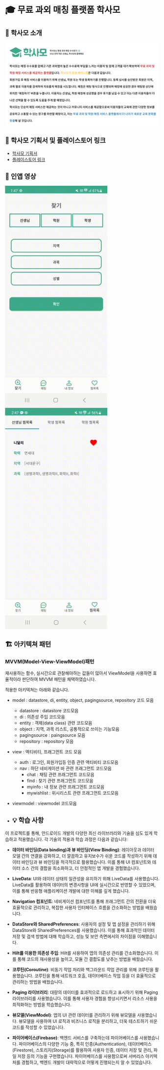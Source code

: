 # 🎓 무료 과외 매칭 플랫폼 학사모  

## 📜 학사모 소개  
![프로젝트 소개 이미지](https://github.com/ajounicemedia/HackSaMo/blob/main/%ED%95%99%EC%82%AC%EB%AA%A8%EC%84%A4%EB%AA%85.PNG)
## 🔄 학사모 기획서 및 플레이스토어 링크
  - [학사모 기획서](https://github.com/ajounicemedia/HackSaMo/blob/main/%ED%95%99%EC%82%AC%EB%AA%A8%20%EA%B8%B0%ED%9A%8D%EC%84%9C.pdf)
  - [플레이스토어 링크]([https://github.com/ajounicemedia/HackSaMo/blob/main/app-debug.zip](https://play.google.com/store/apps/details?id=god.example.god_of_teaching))

## 🎥 인앱 영상
![인앱 영상](https://github.com/ajounicemedia/HackSaMo/blob/main/%EC%9D%B8%EC%95%B1%20%EC%98%81%EC%83%81.gif)
![인앱 영상2](https://github.com/ajounicemedia/HackSaMo/blob/main/%EC%9D%B8%EC%95%B1%20%EC%98%81%EC%83%812.gif)


## 🏗 아키텍쳐 패턴


### MVVM(Model-View-ViewModel)패턴

재사용하는 함수, 실시간으로 관찰해야하는 값들이 많아서 ViewModel을 
사용하면 효율적이라 판단하여 MVVM 패턴을 채택하였습니다. 

적용한 아키텍쳐는 아래와 같습니다.
  
- model : datastore, di, entity, object, pagingsource, repository 코드 모음
  - datastore : datastore 코드모음
  - di : 의존성 주입 코드모음
  - entity : 객체(data class) 관련 코드모음
  - object : 지역, 과목 리스트, 공통적으로 쓰이는 기능모음 
  - pagingsource : paingsource 모음
  - repository : repository 모음
- view : 액티비티, 프래그먼트 코드 모음
  - auth : 로그인, 회원가입등 인증 관련 액티비티 코드모음
  - nav : 하단 네비게이션 바 관련 프래그먼트 코드모음
     - chat : 채팅 관련 프래그먼트 코드모음
     - find : 찾기 관련 프래그먼트 코드모음
     - myinfo : 내 정보 관련 프래그먼트 코드모음
     - mywishlist : 위시리스트 관련 프래그먼트 코드모음
- viewmodel : viewmodel 코드모음

- ## 💡 학습 사항 

  
이 프로젝트를 통해, 안드로이드 개발의 다양한 최신 라이브러리와 기술을 심도 있게 학습하고 적용했습니다. 각 기술의 적용과 학습 과정은 다음과 같습니다:

- **데이터 바인딩(Data binding)과 뷰 바인딩(View Binding)**: 레이아웃과 데이터 모델 간의 연결을 강화하고, 더 깔끔하고 유지보수가 쉬운 코드를 작성하기 위해 데이터 바인딩과 뷰 바인딩을 적극적으로 활용했습니다. 이를 통해 UI 컴포넌트와 데이터 소스 간의 결합을 최소화하고, 더 안정적인 앱 개발을 경험했습니다.

- **LiveData**: UI와 데이터 상태의 일관성을 유지하기 위해 LiveData를 사용했습니다. LiveData를 활용하여 데이터의 변경사항을 UI에 실시간으로 반영할 수 있었으며, 이를 통해 반응형 애플리케이션 개발에 대한 이해를 깊게 했습니다.

- **Navigation 컴포넌트**: 네비게이션 컴포넌트를 통해 프래그먼트 간의 전환을 더욱 효율적으로 관리하고, 복잡한 사용자 인터페이스 흐름을 간소화하는 방법을 배웠습니다.

- **DataStore와 SharedPreferences**: 사용자의 설정 및 앱 설정을 관리하기 위해 DataStore와 SharedPreferences를 사용했습니다. 이를 통해 효과적인 데이터 저장 및 검색 방법에 대해 학습하고, 성능 및 보안 측면에서의 차이점을 이해했습니다.

- **Hilt를 이용한 의존성 주입**: Hilt를 사용하여 앱의 의존성 관리를 간소화했습니다. 이를 통해 코드의 재사용성을 높이고, 모듈 간 결합도를 낮추는 방법을 배웠습니다.

- **코루틴(Coroutine)**: 비동기 작업 처리와 백그라운드 작업 관리를 위해 코루틴을 활용했습니다. 코루틴을 통해 네트워크 호출, 데이터베이스 작업 등을 더 효율적으로 관리하는 방법을 배웠습니다.

- **Paging 라이브러리**: 대량의 데이터를 효과적으로 로드하고 표시하기 위해 Paging 라이브러리를 사용했습니다. 이를 통해 사용자 경험을 향상시키면서 리소스 사용을 최적화하는 방법을 학습했습니다.
   
- **뷰모델(ViewModel)**: 앱의 UI 관련 데이터를 관리하기 위해 뷰모델을 사용했습니다. 뷰모델을 사용하여 UI 로직과 비즈니스 로직을 분리하고, 더욱 테스트하기 쉬운 코드를 작성할 수 있었습니다.

- **파이어베이스(Firebase)**: 백엔드 서비스를 구축하는데 파이어베이스를 사용했습니다. 파이어베이스의 다양한 기능 중, 특히 인증(Authentication), 데이터베이스(Firestore), 스토리지(Storage)를 활용하여 사용자 인증, 데이터 저장 및 관리, 파일 저장 등의 기능을 구현했습니다. 파이어베이스를 사용함으로써 서버리스 아키텍처를 경험하고, 백엔드 개발이 대략적으로 어떻게 진행되는지 알 수 있었습니다.








